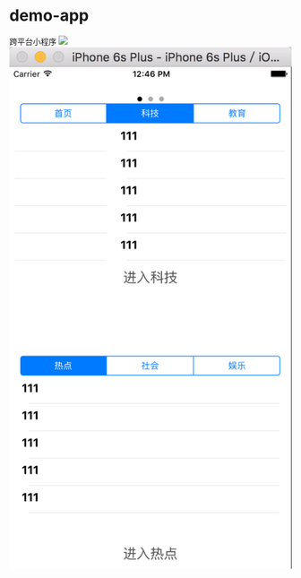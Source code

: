 # demo-app
跨平台小程序
![](http://github.com/anyrzm/demo-app/master/m/20200424225428179.jpg)
![Alt text](https://github.com/chenyufeng1991/NewsClient/raw/master/Screenshots/2.png)




